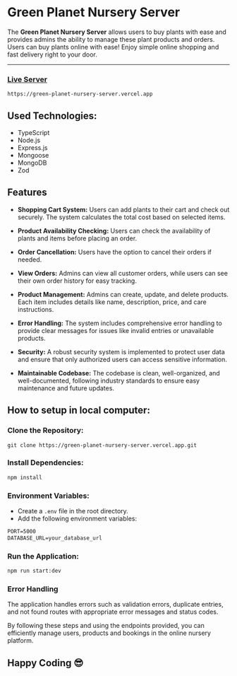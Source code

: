 # Green Planet Nursery Server

The **Green Planet Nursery Server** allows users to buy plants with ease and provides admins the ability to manage these plant products and orders. Users can buy plants online with ease! Enjoy simple online shopping and fast delivery right to your door.

---

### [Live Server](https://green-planet-nursery-server.vercel.app)

```console
https://green-planet-nursery-server.vercel.app
```

## Used Technologies:

- TypeScript
- Node.js
- Express.js
- Mongoose
- MongoDB
- Zod

## Features

- **Shopping Cart System:**
  Users can add plants to their cart and check out securely. The system calculates the total cost based on selected items.

- **Product Availability Checking:**
  Users can check the availability of plants and items before placing an order.

- **Order Cancellation:**
  Users have the option to cancel their orders if needed.

- **View Orders:**
  Admins can view all customer orders, while users can see their own order history for easy tracking.

- **Product Management:**
  Admins can create, update, and delete products. Each item includes details like name, description, price, and care instructions.

- **Error Handling:**
  The system includes comprehensive error handling to provide clear messages for issues like invalid entries or unavailable products.

- **Security:**
  A robust security system is implemented to protect user data and ensure that only authorized users can access sensitive information.

- **Maintainable Codebase:**
  The codebase is clean, well-organized, and well-documented, following industry standards to ensure easy maintenance and future updates.

## How to setup in local computer:

### Clone the Repository:

```plain
git clone https://green-planet-nursery-server.vercel.app.git
```

### Install Dependencies:

```markdown
npm install
```

### Environment Variables:

- Create a `.env` file in the root directory.
- Add the following environment variables:

```markdown
PORT=5000
DATABASE_URL=your_database_url
```

### Run the Application:

```markdown
npm run start:dev
```

### Error Handling

The application handles errors such as validation errors, duplicate entries, and not found routes with appropriate error messages and status codes.

By following these steps and using the endpoints provided, you can efficiently manage users, products and bookings in the online nursery platform.

## Happy Coding 😎
